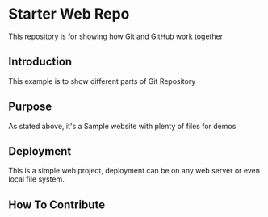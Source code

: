 # Starter Web Repo

This repository is for showing how Git and GitHub work together

## Introduction

This example is to show different parts of Git Repository

## Purpose

As stated above, it's a Sample website with plenty of files for demos

## Deployment

This is a simple web project, deployment can be on any web server or even local file system.

## How To Contribute
